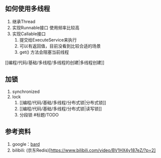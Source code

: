 ## 如何使用多线程
1. 继承Thread
2. 实现Runnable接口 使用频率比较高
3. 实现Callable接口
   1. 提交给ExecuteService来执行
   2. 可以有返回值，目前没看到比较合适的场景
   3. get() 方法会阻塞当前线程

[[编程/代码/基础/多线程/多线程的创建|多线程创建]]

## 加锁
1. synchronized
2. lock
   1. [[编程/代码/基础/多线程/分布式锁|分布式锁]] 
   2. [[编程/代码/基础/多线程/分布式锁|读写锁]]
   3. 分段锁 #标题/TODO

## 参考资料
1. google：[bard](https://bard.google.com/)
2. bilibili: (京东Redis)[https://www.bilibili.com/video/BV1HX4y187eZ/?p=2]